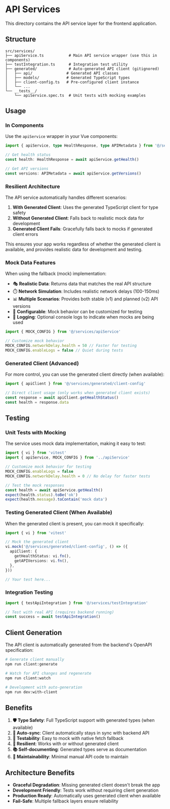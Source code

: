 # API Services

This directory contains the API service layer for the frontend application.

## Structure

```
src/services/
├── apiService.ts           # Main API service wrapper (use this in components)
├── testIntegration.ts      # Integration test utility
├── generated/              # Auto-generated API client (gitignored)
│   ├── api/               # Generated API classes
│   ├── models/            # Generated TypeScript types
│   ├── client-config.ts   # Pre-configured client instance
│   └── ...
└── __tests__/
    └── apiService.spec.ts  # Unit tests with mocking examples
```

## Usage

### In Components

Use the `apiService` wrapper in your Vue components:

```typescript
import { apiService, type HealthResponse, type APIMetadata } from '@/services/apiService'

// Get health status
const health: HealthResponse = await apiService.getHealth()

// Get API versions
const versions: APIMetadata = await apiService.getVersions()
```

### Resilient Architecture

The API service automatically handles different scenarios:

1. **With Generated Client**: Uses the generated TypeScript client for type safety
2. **Without Generated Client**: Falls back to realistic mock data for development
3. **Generated Client Fails**: Gracefully falls back to mocks if generated client errors

This ensures your app works regardless of whether the generated client is available, and provides realistic data for development and testing.

### Mock Data Features

When using the fallback (mock) implementation:

- 🎭 **Realistic Data**: Returns data that matches the real API structure
- ⏱️ **Network Simulation**: Includes realistic network delays (100-150ms)
- 📊 **Multiple Scenarios**: Provides both stable (v1) and planned (v2) API versions
- 🔧 **Configurable**: Mock behavior can be customized for testing
- 📝 **Logging**: Optional console logs to indicate when mocks are being used

```typescript
import { MOCK_CONFIG } from '@/services/apiService'

// Customize mock behavior
MOCK_CONFIG.networkDelay.health = 50 // Faster for testing
MOCK_CONFIG.enableLogs = false // Quiet during tests
```

### Generated Client (Advanced)

For more control, you can use the generated client directly (when available):

```typescript
import { apiClient } from '@/services/generated/client-config'

// Direct client usage (only works when generated client exists)
const response = await apiClient.getHealthStatus()
const health = response.data
```

## Testing

### Unit Tests with Mocking

The service uses mock data implementation, making it easy to test:

```typescript
import { vi } from 'vitest'
import { apiService, MOCK_CONFIG } from '../apiService'

// Customize mock behavior for testing
MOCK_CONFIG.enableLogs = false
MOCK_CONFIG.networkDelay.health = 0 // No delay for faster tests

// Test the mock responses
const health = await apiService.getHealth()
expect(health.status).toBe('ok')
expect(health.message).toContain('mock data')
```

### Testing Generated Client (When Available)

When the generated client is present, you can mock it specifically:

```typescript
import { vi } from 'vitest'

// Mock the generated client
vi.mock('@/services/generated/client-config', () => ({
  apiClient: {
    getHealthStatus: vi.fn(),
    getAPIVersions: vi.fn(),
  },
}))

// Your test here...
```

### Integration Testing

```typescript
import { testApiIntegration } from '@/services/testIntegration'

// Test with real API (requires backend running)
const success = await testApiIntegration()
```

## Client Generation

The API client is automatically generated from the backend's OpenAPI specification:

```bash
# Generate client manually
npm run client:generate

# Watch for API changes and regenerate
npm run client:watch

# Development with auto-generation
npm run dev:with-client
```

## Benefits

1. **🛡️ Type Safety**: Full TypeScript support with generated types (when available)
2. **🔄 Auto-sync**: Client automatically stays in sync with backend API
3. **🧪 Testability**: Easy to mock with native fetch fallback
4. **🚀 Resilient**: Works with or without generated client
5. **📚 Self-documenting**: Generated types serve as documentation
6. **🎯 Maintainability**: Minimal manual API code to maintain

## Architecture Benefits

- **Graceful Degradation**: Missing generated client doesn't break the app
- **Development Friendly**: Tests work without requiring client generation
- **Production Ready**: Automatically uses generated client when available
- **Fail-Safe**: Multiple fallback layers ensure reliability
